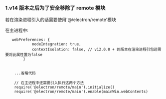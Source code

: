 ### 1.v14 版本之后为了安全移除了 remote 模块

若在渲染进程引入的话需要使用'@/electron/remote'模块

在主进程中:

```
   webPreferences: {
            nodeIntegration: true,
            contextIsolation: false, // v12.0.0 + 的版本在渲染进程引包还需要将此属性置为false
        }


    ...省略代码

    // 在主进程中还需要引入执行这两个方法
    require('@electron/remote/main').initialize()
    require('@electron/remote/main').enable(mainWin.webContents)
```
